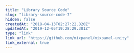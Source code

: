 ```yaml
---
title: "Library Source Code"
slug: "library-source-code-7"
hidden: false
createdAt: "2018-04-13T02:27:22.820Z"
updatedAt: "2019-12-05T19:28:29.381Z"
type: "link"
link_url: "https://github.com/mixpanel/mixpanel-unity"
link_external: true
---
```

